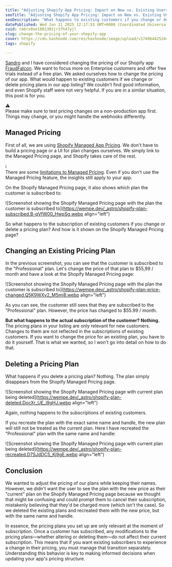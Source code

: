 ```yaml
---
title: "Adjusting Shopify App Pricing: Impact on New vs. Existing Users"
seoTitle: "Adjusting Shopify App Pricing: Impact on New vs. Existing Users"
seoDescription: "What happens to existing customers if you change or delete a pricing plan of your Shopify app?"
datePublished: Wed Jun 11 2025 12:17:53 GMT+0000 (Coordinated Universal Time)
cuid: cmbrx0xe1001302jr1fh47yjl
slug: change-the-pricing-of-your-shopify-app
cover: https://cdn.hashnode.com/res/hashnode/image/upload/v1749644252446/2fe362b8-46fb-4c0a-8346-5a6a916a4d0a.png
tags: shopify

---
```


[Sandro](https://sandrovolpicella.com/) and I have considered changing the pricing of our Shopify app [FraudFalcon](https://fraudfalcon.app/). We want to focus more on Enterprise customers and offer free trials instead of a free plan. We asked ourselves how to change the pricing of our app. What would happen to existing customers if we change or delete pricing plans in our app listing? We couldn't find good information, and even Shopify staff were not very helpful. If you are in a similar situation, this post is for you.

<div data-node-type="callout">
<div data-node-type="callout-emoji">⚠</div>
<div data-node-type="callout-text">Please make sure to test pricing changes on a non-production app first. Things may change, or you might handle the webhooks differently.</div>
</div>

## Managed Pricing

First of all, we are using [Shopify Managed App Pricing](https://shopify.dev/docs/apps/launch/billing/managed-pricing). We don't have to build a pricing page or a UI for plan changes ourselves. We simply link to the Managed Pricing page, and Shopify takes care of the rest.

<div data-node-type="callout">
<div data-node-type="callout-emoji">ℹ</div>
<div data-node-type="callout-text">There are some <a target="_self" rel="noopener noreferrer nofollow" href="https://shopify.dev/docs/apps/launch/billing/managed-pricing#limitations" style="pointer-events: none">limitations to Managed Pricing</a>. Even if you don't use the Managed Pricing feature, the insights still apply to your app.</div>
</div>

On the Shopify Managed Pricing page, it also shows which plan the customer is subscribed to:

![Screenshot showing the Shopify Managed Pricing page with the plan the customer is subscribed to](https://wempe.dev/_astro/shopify-plan-subscribed.B-qVfW00_HwpSg.webp align="left")

So what happens to the subscription of existing customers if you change or delete a pricing plan? And how is it shown on the Shopify Managed Pricing page?

## Changing an Existing Pricing Plan

In the previous screenshot, you can see that the customer is subscribed to the "Professional" plan. Let's change the price of that plan to $55,99 / month and have a look at the Shopify Managed Pricing page:

![Screenshot showing the Shopify Managed Pricing page with the plan the customer is subscribed to](https://wempe.dev/_astro/shopify-plan-price-changed.Q5K9WXv2_M5mj8.webp align="left")

As you can see, the customer still sees that they are subscribed to the "Professional" plan. However, the price has changed to $55.99 / month.

**But what happens to the actual subscription of the customer? Nothing.** The pricing plans in your listing are only relevant for new customers. Changes to them are not reflected in the subscriptions of existing customers. If you want to change the price for an existing plan, you have to do it yourself. That is what we wanted, so I won't go into detail on how to do that.

## Deleting a Pricing Plan

What happens if you delete a pricing plan? Nothing. The plan simply disappears from the Shopify Managed Pricing page.

![Screenshot showing the Shopify Managed Pricing page with current plan being deleted](https://wempe.dev/_astro/shopify-plan-deleted.DocXr_UE_i9gHJ.webp align="left")

Again, nothing happens to the subscriptions of existing customers.

If you recreate the plan with the exact same name and handle, the new plan will still not be treated as the current plan. Here I have recreated the "Professional" plan with the same name and handle:

![Screenshot showing the Shopify Managed Pricing page with current plan being deleted](https://wempe.dev/_astro/shopify-plan-recreated.D7SJdDC5_Kj9gE.webp align="left")

## Conclusion

We wanted to adjust the pricing of our plans while keeping their names. However, we didn't want the user to see the plan with the new price as their "current" plan on the Shopify Managed Pricing page because we thought that might be confusing and could prompt them to cancel their subscription, mistakenly believing that they'd be charged more (which isn't the case). So we deleted the existing plans and recreated them with the new price, but with the same name and handle.

In essence, the pricing plans you set up are only relevant at the moment of subscription. Once a customer has subscribed, any modifications to the pricing plans—whether altering or deleting them—do not affect their current subscription. This means that if you want existing subscribers to experience a change in their pricing, you must manage that transition separately. Understanding this behavior is key to making informed decisions when updating your app's pricing structure.